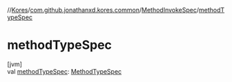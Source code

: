 //[Kores](../../../index.md)/[com.github.jonathanxd.kores.common](../index.md)/[MethodInvokeSpec](index.md)/[methodTypeSpec](method-type-spec.md)

# methodTypeSpec

[jvm]\
val [methodTypeSpec](method-type-spec.md): [MethodTypeSpec](../-method-type-spec/index.md)
